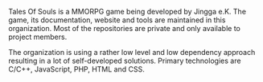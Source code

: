 Tales Of Souls is a MMORPG game being developed by Jingga e.K. The game, its documentation, website and tools are maintained in this organization. Most of the repositories are private and only available to project members. 

The organization is using a rather low level and low dependency approach resulting in a lot of self-developed solutions. Primary technologies are C/C++, JavaScript, PHP, HTML and CSS.
